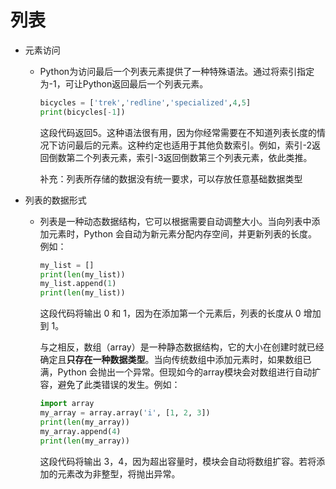 列表
===
-   元素访问
    -   Python为访问最后一个列表元素提供了一种特殊语法。通过将索引指定为-1，可让Python返回最后一个列表元素。
        ``` python
        bicycles = ['trek','redline','specialized',4,5]
        print(bicycles[-1])
        ```
        这段代码返回5。这种语法很有用，因为你经常需要在不知道列表长度的情况下访问最后的元素。这种约定也适用于其他负数索引。例如，索引-2返回倒数第二个列表元素，索引-3返回倒数第三个列表元素，依此类推。

        补充：列表所存储的数据没有统一要求，可以存放任意基础数据类型

-   列表的数据形式
    -   列表是一种动态数据结构，它可以根据需要自动调整大小。当向列表中添加元素时，Python 会自动为新元素分配内存空间，并更新列表的长度。例如：
        ```python
        my_list = []
        print(len(my_list))  
        my_list.append(1)
        print(len(my_list))
        ```
        这段代码将输出 0 和 1，因为在添加第一个元素后，列表的长度从 0 增加到 1。

        与之相反，数组（array）是一种静态数据结构，它的大小在创建时就已经确定且**只存在一种数据类型**。当向传统数组中添加元素时，如果数组已满，Python 会抛出一个异常。但现如今的array模块会对数组进行自动扩容，避免了此类错误的发生。例如：
        ```python
        import array
        my_array = array.array('i', [1, 2, 3])
        print(len(my_array))
        my_array.append(4)
        print(len(my_array))
        ```
        这段代码将输出 3，4，因为超出容量时，模块会自动将数组扩容。若将添加的元素改为非整型，将抛出异常。
